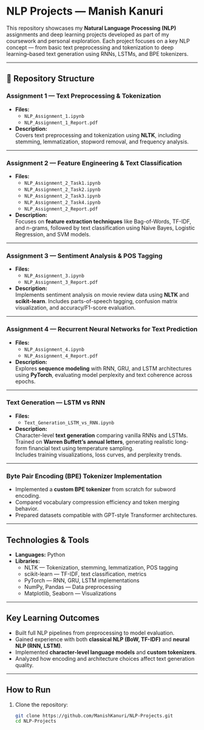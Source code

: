 #  NLP Projects — Manish Kanuri

This repository showcases my **Natural Language Processing (NLP)** assignments and deep learning projects developed as part of my coursework and personal exploration. Each project focuses on a key NLP concept — from basic text preprocessing and tokenization to deep learning–based text generation using RNNs, LSTMs, and BPE tokenizers.

---

## 📂 Repository Structure

### Assignment 1 — Text Preprocessing & Tokenization
- **Files:**  
  - `NLP_Assignment_1.ipynb`  
  - `NLP_Assignment_1_Report.pdf`  
- **Description:**  
  Covers text preprocessing and tokenization using **NLTK**, including stemming, lemmatization, stopword removal, and frequency analysis.

---

### Assignment 2 — Feature Engineering & Text Classification
- **Files:**  
  - `NLP_Assignment_2_Task1.ipynb`  
  - `NLP_Assignment_2_Task2.ipynb`  
  - `NLP_Assignment_2_Task3.ipynb`  
  - `NLP_Assignment_2_Task4.ipynb`  
  - `NLP_Assignment_2_Report.pdf`  
- **Description:**  
  Focuses on **feature extraction techniques** like Bag-of-Words, TF-IDF, and n-grams, followed by text classification using Naive Bayes, Logistic Regression, and SVM models.

---

### Assignment 3 — Sentiment Analysis & POS Tagging
- **Files:**  
  - `NLP_Assignment_3.ipynb`  
  - `NLP_Assignment_3_Report.pdf`  
- **Description:**  
  Implements sentiment analysis on movie review data using **NLTK** and **scikit-learn**. Includes parts-of-speech tagging, confusion matrix visualization, and accuracy/F1-score evaluation.

---

### Assignment 4 — Recurrent Neural Networks for Text Prediction
- **Files:**  
  - `NLP_Assignment_4.ipynb`  
  - `NLP_Assignment_4_Report.pdf`  
- **Description:**  
  Explores **sequence modeling** with RNN, GRU, and LSTM architectures using **PyTorch**, evaluating model perplexity and text coherence across epochs.

---

### Text Generation — LSTM vs RNN
- **Files:**  
  - `Text_Generation_LSTM_vs_RNN.ipynb`  
- **Description:**  
  Character-level **text generation** comparing vanilla RNNs and LSTMs.  
  Trained on **Warren Buffett’s annual letters**, generating realistic long-form financial text using temperature sampling.  
  Includes training visualizations, loss curves, and perplexity trends.

---

### Byte Pair Encoding (BPE) Tokenizer Implementation
- Implemented a **custom BPE tokenizer** from scratch for subword encoding.  
- Compared vocabulary compression efficiency and token merging behavior.  
- Prepared datasets compatible with GPT-style Transformer architectures.

---

##  Technologies & Tools

- **Languages:** Python  
- **Libraries:**  
  - NLTK — Tokenization, stemming, lemmatization, POS tagging  
  - scikit-learn — TF-IDF, text classification, metrics  
  - PyTorch — RNN, GRU, LSTM implementations  
  - NumPy, Pandas — Data preprocessing  
  - Matplotlib, Seaborn — Visualizations  

---

##  Key Learning Outcomes

- Built full NLP pipelines from preprocessing to model evaluation.  
- Gained experience with both **classical NLP (BoW, TF-IDF)** and **neural NLP (RNN, LSTM)**.  
- Implemented **character-level language models** and **custom tokenizers**.  
- Analyzed how encoding and architecture choices affect text generation quality.

---

##  How to Run

1. Clone the repository:
   ```bash
   git clone https://github.com/ManishKanuri/NLP-Projects.git
   cd NLP-Projects
